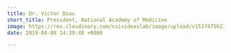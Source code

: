 ```yaml
---
title: Dr. Victor Dzau
short_title: President, National Academy of Medicine
image: https://res.cloudinary.com/csisideaslab/image/upload/v1537475623/health-commission/Anon.jpg
date: 2019-04-08 14:39:48 +0000

---
```

